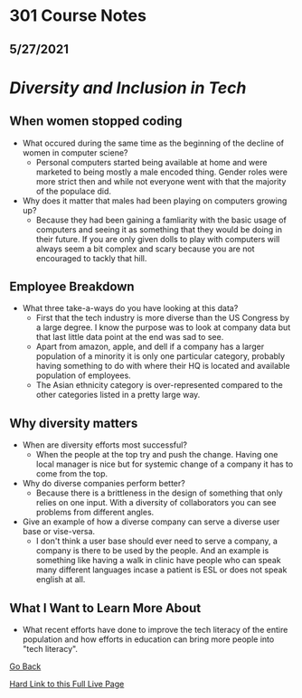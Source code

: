 # 301 Course Notes
## 5/27/2021

# *Diversity and Inclusion in Tech*

## When women stopped coding ##

- What occured during the same time as the beginning of the decline of women in computer sciene?
  - Personal computers started being available at home and were marketed to being mostly a male encoded thing. Gender roles were more strict then and while not everyone went with that the majority of the populace did.
- Why does it matter that males had been playing on computers growing up?
  - Because they had been gaining a famliarity with the basic usage of computers and seeing it as something that they would be doing in their future. If you are only given dolls to play with computers will always seem a bit complex and scary because you are not encouraged to tackly that hill.


## Employee Breakdown ##

- What three take-a-ways do you have looking at this data?
  - First that the tech industry is more diverse than the US Congress by a large degree. I know the purpose was to look at company data but that last little data point at the end was sad to see.
  - Apart from amazon, apple, and dell if a company has a larger population of a minority it is only one particular category, probably having something to do with where their HQ is located and available population of employees.
  - The Asian ethnicity category is over-represented compared to the other categories listed in a pretty large way.


## Why diversity matters ##

- When are diversity efforts most successful?
  - When the people at the top try and push the change. Having one local manager is nice but for systemic change of a company it has to come from the top.
- Why do diverse companies perform better?
  - Because there is a brittleness in the design of something that only relies on one input. With a diversity of collaborators you can see problems from different angles.
- Give an example of how a diverse company can serve a diverse user base or vise-versa.
  - I don't think a user base should ever need to serve a company, a company is there to be used by the people. And an example is something like having a walk in clinic have people who can speak many different languages incase a patient is ESL or does not speak english at all.

## What I Want to Learn More About ##
- What recent efforts have done to improve the tech literacy of the entire population and how efforts in education can bring more people into "tech literacy". 


[Go Back](README.md)

[Hard Link to this Full Live Page](https://charles-bofferding.github.io/reading-notes/301-13.html)